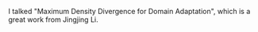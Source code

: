 I talked "Maximum Density Divergence for Domain Adaptation", which is a great work from Jingjing Li.
